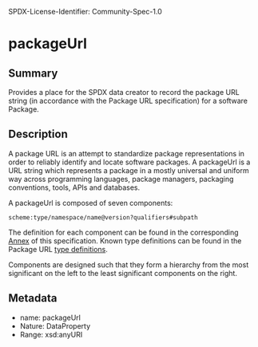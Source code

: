 SPDX-License-Identifier: Community-Spec-1.0

# packageUrl

## Summary

Provides a place for the SPDX data creator to record the package URL string
(in accordance with the Package URL specification) for a software Package.

## Description

A package URL is an attempt to standardize package representations
in order to reliably identify and locate software packages.
A packageUrl is a URL string which represents a package in a
mostly universal and uniform way across programming languages, package
managers, packaging conventions, tools, APIs and databases.

A packageUrl is composed of seven components:

```text
scheme:type/namespace/name@version?qualifiers#subpath
```

The definition for each component can be found in the corresponding
[Annex](../../../annexes/pkg-url-specification.md) of this specification.
Known type definitions can be found in the
Package URL [type definitions](https://github.com/package-url/purl-spec/blob/b33dda1cf4515efa8eabbbe8e9b140950805f845/PURL-TYPES.rst).

Components are designed such that they form a hierarchy from the most
significant on the left to the least significant components on the right.

## Metadata

- name: packageUrl
- Nature: DataProperty
- Range: xsd:anyURI
